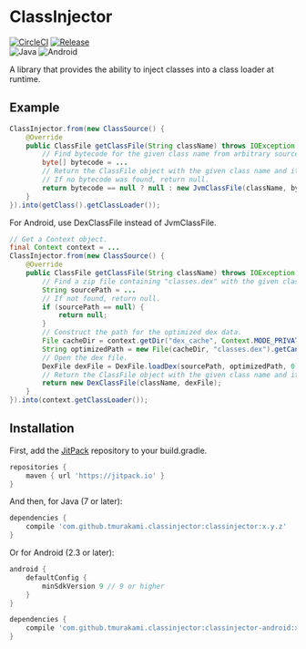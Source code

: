 # ClassInjector

[![CircleCI](https://circleci.com/gh/tmurakami/classinjector.svg?style=shield)](https://circleci.com/gh/tmurakami/classinjector)
[![Release](https://jitpack.io/v/tmurakami/classinjector.svg)](https://jitpack.io/#tmurakami/classinjector)  
![Java](https://img.shields.io/badge/Java-7%2B-blue.svg)
![Android](https://img.shields.io/badge/Android-2.3%2B-blue.svg)

A library that provides the ability to inject classes into a class loader at runtime.

## Example

```java
ClassInjector.from(new ClassSource() {
    @Override
    public ClassFile getClassFile(String className) throws IOException {
        // Find bytecode for the given class name from arbitrary sources.
        byte[] bytecode = ...
        // Return the ClassFile object with the given class name and its bytecode.
        // If no bytecode was found, return null.
        return bytecode == null ? null : new JvmClassFile(className, bytecode);
    }
}).into(getClass().getClassLoader());
```

For Android, use DexClassFile instead of JvmClassFile.
```java
// Get a Context object.
final Context context = ...
ClassInjector.from(new ClassSource() {
    @Override
    public ClassFile getClassFile(String className) throws IOException {
        // Find a zip file containing "classes.dex" with the given class name.
        String sourcePath = ...
        // If not found, return null.
        if (sourcePath == null) {
            return null;
        }
        // Construct the path for the optimized dex data.
        File cacheDir = context.getDir("dex_cache", Context.MODE_PRIVATE);
        String optimizedPath = new File(cacheDir, "classes.dex").getCanonicalPath();
        // Open the dex file.
        DexFile dexFile = DexFile.loadDex(sourcePath, optimizedPath, 0);
        // Return the ClassFile object with the given class name and its dex file.
        return new DexClassFile(className, dexFile);
    }
}).into(context.getClassLoader());
```

## Installation

First, add the [JitPack](https://jitpack.io/) repository to your build.gradle.
```groovy
repositories {
    maven { url 'https://jitpack.io' }
}
```

And then, for Java (7 or later):
```groovy
dependencies {
    compile 'com.github.tmurakami.classinjector:classinjector:x.y.z'
}
```

Or for Android (2.3 or later):
```groovy
android {
    defaultConfig {
        minSdkVersion 9 // 9 or higher
    }
}

dependencies {
    compile 'com.github.tmurakami.classinjector:classinjector-android:x.y.z'
}
```
